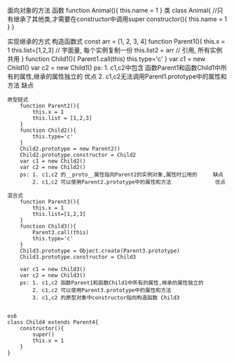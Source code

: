 面向对象的方法
    函数
    function Animal(){
        this.name = 1
    }
    类
    class Animal{  //只有继承了其他类,才需要在constructor中调用super
        constructor(){
            this.name = 1
        }
    }

实现继承的方式
    构造函数式
        const arr = [1, 2, 3, 4]
        function Parent1(){
            this.x = 1
            this.list=[1,2,3] // 字面量, 每个实例复制一份
            this.list2 = arr  // 引用, 所有实例共用 
        }
        function Child1(){
            Parent1.call(this)
            this.type='c'
        }
        var c1 = new Child1()
        var c2 = new Child1()
        ps: 1. c1,c2中包含 函数Parent1和函数Child1中所有的属性,继承的属性独立的  优点
            2. c1,c2无法调用Parent1.prototype中的属性和方法                    缺点

    原型链式
        function Parent2(){
            this.x = 1
            this.list = [1,2,3]
        }
        function Child2(){
            this.type='c'
        }
        Child2.prototype = new Parent2()
        Child2.prototype.constructor = Child2
        var c1 = new Child2()
        var c2 = new Child2()
        ps: 1. c1,c2 的__proto__属性指向Parent2的实例对象,属性时公用的     缺点
            2. c1,c2 可以使用Parent2.prototype中的属性和方法              优点

    混合式
        function Parent3(){
            this.x = 1
            this.list=[1,2,3]
        }
        function Child3(){
            Parent3.call(this)
            this.type='c'
        }
        Child3.prototype = Object.create(Parent3.prototype)
        Child3.prototype.constructor = Child3

        var c1 = new Child3()
        var c2 = new Child3()
        ps: 1. c1,c2 函数Parent1和函数Child1中所有的属性,继承的属性独立的
            2. c1,c2 可以使用Parent3.prototype中的属性和方法
            3. c1,c2 的原型对象中constructor指向构造函数 Child3


    es6
    class Child4 extends Parent4{
        constructor(){
            super()
            this.x = 1
        }
    }
